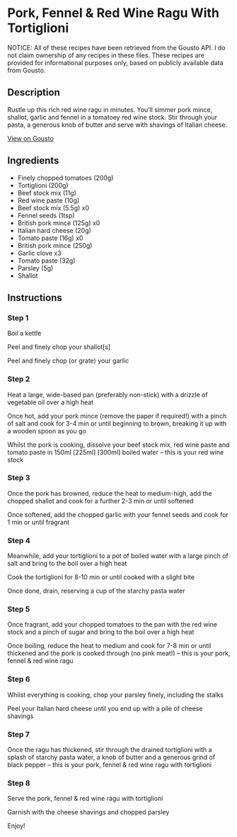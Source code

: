 # Pork, Fennel & Red Wine Ragu With Tortiglioni

NOTICE: All of these recipes have been retrieved from the Gousto API. I do not claim ownership of any recipes in these files. These recipes are provided for informational purposes only, based on publicly available data from Gousto.

## Description

Rustle up this rich red wine ragu in minutes. You’ll simmer pork mince, shallot, garlic and fennel in a tomatoey red wine stock. Stir through your pasta, a generous knob of butter and serve with shavings of Italian cheese.

[View on Gousto](https://www.gousto.co.uk/recipes/cookbook/pork-fennel-red-wine-ragu-with-tortiglioni)

## Ingredients

- Finely chopped tomatoes (200g)
- Tortiglioni (200g)
- Beef stock mix (11g)
- Red wine paste (10g)
- Beef stock mix (5.5g) x0
- Fennel seeds (1tsp)
- British pork mince (125g) x0
- Italian hard cheese (20g)
- Tomato paste (16g) x0
- British pork mince (250g)
- Garlic clove x3
- Tomato paste (32g)
- Parsley (5g)
- Shallot

## Instructions


### Step 1

Boil a kettle

Peel and finely chop your shallot[s]

Peel and finely chop (or grate) your garlic


### Step 2

Heat a large, wide-based pan (preferably non-stick) with a drizzle of vegetable oil over a high heat

Once hot, add your pork mince (remove the paper if required!) with a pinch of salt and cook for 3-4 min or until beginning to brown, breaking it up with a wooden spoon as you go

Whilst the pork is cooking, dissolve your beef stock mix, red wine paste and tomato paste in 150ml <span class="text-purple">[225ml]</span> <span class="text-danger">[300ml]</span> boiled water – this is your red wine stock


### Step 3

Once the pork has browned, reduce the heat to medium-high, add the chopped shallot and cook for a further 2-3 min or until softened

Once softened, add the chopped garlic with your fennel seeds and cook for 1 min or until fragrant


### Step 4

Meanwhile, add your tortiglioni to a pot of boiled water with a large pinch of salt and bring to the boil over a high heat

Cook the tortiglioni for 8-10 min or until cooked with a slight bite

Once done, drain, reserving a cup of the starchy pasta water


### Step 5

Once fragrant, add your chopped tomatoes to the pan with the red wine stock and a pinch of sugar and bring to the boil over a high heat

Once boiling, reduce the heat to medium and cook for 7-8 min or until thickened and the pork is cooked through (no pink meat!) – this is your pork, fennel & red wine ragu


### Step 6

Whilst everything is cooking, chop your parsley finely, including the stalks

Peel your Italian hard cheese until you end up with a pile of cheese shavings


### Step 7

Once the ragu has thickened, stir through the drained tortiglioni with a splash of starchy pasta water, a knob of butter and a generous grind of black pepper – this is your pork, fennel & red wine ragu with tortiglioni

### Step 8

Serve the pork, fennel & red wine ragu with tortiglioni 

Garnish with the cheese shavings and chopped parsley

Enjoy!


